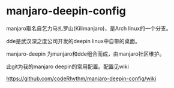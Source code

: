 # manjaro-deepin-config

manjaro取名自乞力马扎罗山(Kilimanjaro)，是Arch linux的一个分支。

dde是武汉深之度公司开发的deepin linux中自带的桌面。

manjaro-deepin 为manjaro和dde组合而成，由manjaro社区维护。

此git为我的manjaro deepin的常用配置。配置见wiki

https://github.com/codeRhythm/manjaro-deepin-config/wiki

```
